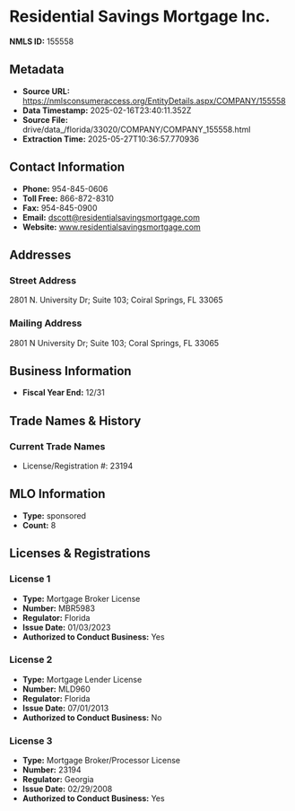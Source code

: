 # Residential Savings Mortgage Inc.

**NMLS ID:** 155558

## Metadata
- **Source URL:** https://nmlsconsumeraccess.org/EntityDetails.aspx/COMPANY/155558
- **Data Timestamp:** 2025-02-16T23:40:11.352Z
- **Source File:** drive/data_/florida/33020/COMPANY/COMPANY_155558.html
- **Extraction Time:** 2025-05-27T10:36:57.770936

## Contact Information
- **Phone:** 954-845-0606
- **Toll Free:** 866-872-8310
- **Fax:** 954-845-0900
- **Email:** dscott@residentialsavingsmortgage.com
- **Website:** www.residentialsavingsmortgage.com

## Addresses
### Street Address
2801 N. University Dr; Suite 103; Coiral Springs, FL 33065

### Mailing Address
2801 N University Dr; Suite 103; Coral Springs, FL 33065

## Business Information
- **Fiscal Year End:** 12/31

## Trade Names & History
### Current Trade Names
- License/Registration #: 23194

## MLO Information
- **Type:** sponsored
- **Count:** 8

## Licenses & Registrations

### License 1
- **Type:** Mortgage Broker License
- **Number:** MBR5983
- **Regulator:** Florida
- **Issue Date:** 01/03/2023
- **Authorized to Conduct Business:** Yes

### License 2
- **Type:** Mortgage Lender License
- **Number:** MLD960
- **Regulator:** Florida
- **Issue Date:** 07/01/2013
- **Authorized to Conduct Business:** No

### License 3
- **Type:** Mortgage Broker/Processor License
- **Number:** 23194
- **Regulator:** Georgia
- **Issue Date:** 02/29/2008
- **Authorized to Conduct Business:** Yes
